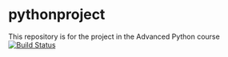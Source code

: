 # pythonproject
This repository is for the project in the Advanced Python course
[![Build Status](https://travis-ci.org/lindeam/pythonproject.svg?branch=master)](https://travis-ci.org/lindeam/pythonproject)
